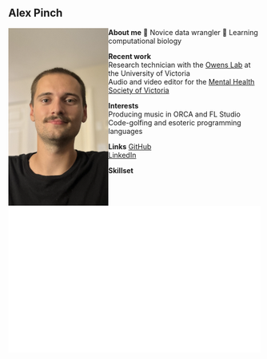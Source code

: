 ## Alex Pinch  
<img align="left" src="https://raw.githubusercontent.com/alexpinch/alexpinch.github.io/gh-pages/images/me_2.png" width=200/>  
   
**About me** 
🤠 Novice data wrangler
🌿 Learning computational biology  

**Recent work**  
Research technician with the [Owens Lab](https://owensgl.github.io/) at the University of Victoria  
Audio and video editor for the [Mental Health Society of Victoria](https://www.mhsvictoria.org/)  
			
**Interests**  
Producing music in ORCA and FL Studio  
Code-golfing and esoteric programming languages  
  
**Links**
[GitHub](https://github.com/alexpinch)  
[LinkedIn](https://www.linkedin.com/in/alexpinch/)  
  
**Skillset**  
<img align="left" src="https://raw.githubusercontent.com/alexpinch/github-stats-transparent/output/generated/languages.svg"/>  
